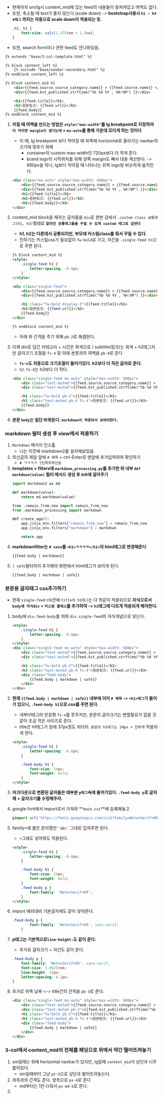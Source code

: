 - 현재까지 sm/lg시 content_mid에 있는 feed의 내용들이 뭉쳐져있고 여백도 없다.
- 또한, 축소될 때 text가 줄지 않는다.(scale down) -> **bootstrap사용시 `h1 ~ h4 4태그` 까지는 자동으로 scale down이 적용되는 듯.**
    ```css
    .h1, h1 {
        font-size: calc(1.375rem + 1.5vw);
    }
    ```
- 또한, search form이나 관련 feed도 안나와있음.

```html
{% extends "base/3-col-template.html" %}

{% block content_left %}
    {% include "base/navbar-secondary.html" %}
{% endblock content_left %}

{% block content_mid %}
    <div>{{feed.source.source_category.name}} > {{feed.source.name}} </div>
    <div>{{feed.kst_published.strftime("%b %d %Y , %H:%M") }}</div>

    <h1>{{feed.title}}</h1>
    <h2>원본링크: {{feed.url}}</h2>
    {{feed.body}}
{% endblock content_mid %}
```

1. **커질 때 여백을 만드는 방법은 `style="max-width"`를 lg breakpoint로 지정하여 `더 커지면 margin이 생기는데` + `mx-auto`를 통해 가운데 모이게 하는 것이다**
    - 이 때, lg breakpoint 보다 작아질 때 위쪽에 horizontal로 올라가는 navbar의 크기에 맞추기 위해
        - container의 custom max-width인 720px보다 더 작게 준다.
        - brand logo의 시작위치를 위해 양쪽 margin도 빼서 대충 계산한다. -> 680px을 하니, lg보다 작아질 때 나타나는 위족 logo랑 비슷하게 움직인다.
    ```html
    <div class="mx-auto" style="max-width: 680px">
        <div>{{feed.source.source_category.name}} > {{feed.source.name}}</div>
        <div>{{feed.kst_published.strftime("%b %d %Y , %H:%M") }}</div>
        <h1>{{feed.title}}</h1>
        <h2>원본링크: {{feed.url}}</h2>
        <h5>{{feed.body}}</h5>
    </div>
    ```
2. content_mid block을 채우는 글자들을 `div`로 한번 감싸서 `.custom class 공통태그(h1, h2)`형태로  **`알려진 공통태그들을 꾸밀 수 있게 custom 태그로 감싼다`**
    - **h1, h2는 다른데서 공통되지만, 부모에 커스텀class를 줘서 꾸밀 수 있다.** 
    - 진하기는 커스텀css가 필요없이 `fw-bold`로 가고, 자간을 `.single-feed h1`으로 주면 된다.
    ```html
    {% block content_mid %}
    <style>
        .single-feed h1 {
            letter-spacing: -0.6px;
        }
    </style>
    
    <div class="single-feed">
        <div>{{feed.source.source_category.name}} > {{feed.source.name}}</div>
        <div>{{feed.kst_published.strftime("%b %d %Y , %H:%M") }}</div>
    
        <h1 class="fw-bold display-3">{{feed.title}}</h1>
        <h2>원본링크: {{feed.url}}</h2>
        {{feed.body}}
    </div>
    
    {% endblock content_mid %}
    ```
    - 아래 와 간격을 주기 위해 `pb-2`로 해결한다.

3. 이제 div로 담긴 카테고리 + 시간은 회색으로 / subtitle(링크)는 회색 + h2태그지만 글자크기 조절을 `fs-4` 및 아래 본문과의 여백을 `pb-4`로 준다
    - **`fs-x`도 자동으로 크기조절이 들어가있다. h2보다 더 작은 글자로 준다.**
    - `h2.fs-4`는 h3보다 더 작다.
    ```html
    <div class="single-feed mx-auto" style="max-width: 680px">
        <div class="text-muted">{{feed.source.source_category.name}} > {{feed.source.name}}</div>
        <div class="text-muted">{{feed.kst_published.strftime("%b %d %Y , %H:%M") }}</div>
    
        <h1 class="fw-bold pb-2">{{feed.title}}</h1>
        <h3 class="text-muted pb-4 fs-4">원본링크: {{feed.url}}</h3>
        {{feed.body}}
    </div>
    ```
       

4. **본문 `body`는 일단 비워둔다. `markdown이 적용되서 보여야한다.`**


### markdown 필터 생성 후 view에서 적용하기
1. `Markdown` 패키지 인스톨
    - 나는 이전에 markdown2를 설치해놨었음.
2. 최신글의 제일 앞에 `# 제목` + ctrl-Enter로 맨앞에 추가입력하여 확인하기
    - `# ㅋㅋㅋㅋ [민족의학신문`
3. **templates > filters에 `markdown_processing.py`를 추가한 뒤 내부 `def markdown(value)` 필터 메서드 생성 후 init에 걸어주기**
    ```python
    import markdown2 as md
    
    def markdown(value):
        return md.markdown(value)
    ```
    ```python
    from .remain_from_now import remain_from_now
    from .markdown_processing import markdown
    ```
    ```python
    def create_app():
        app.jinja_env.filters["remain_from_now"] = remain_from_now
        app.jinja_env.filters["markdown"] = markdown
    
        return app
    ```
4. **markdownfilter는 `# xxxx`를 `<h1>ㅋㅋㅋㅋ</h1>`의 html태그로 변경해준다**
    ```html
    {{feed.body | markdown}}
    ```
5. `| safe`필터까지 추가해야 화면에서 html태그가 보이게 된다.
    ```html
    {{feed.body | markdown | safe}}
    ```
   



### 본문용 글자태그 css추가하기
- 현재 `single-feed` cls안에 `title의 h1태그`는 다 똑같이 적용되므로 **자식으로서 `body에 자식div` + `커스텀 클래스`를 추가하여 -> `h1`태그에 다르게 적용되게 해야한다.**
1. body에 `div.feed-body`를 씌워 `div.single-feed`의  자식개념으로 넣는다.
    ```html
    <style>
        .single-feed h1 {
            letter-spacing: -0.6px;
        }
    </style>
    <div class="single-feed mx-auto" style="max-width: 680px">
        <div class="text-muted">{{feed.source.source_category.name}} > {{feed.source.name}}</div>
        <div class="text-muted">{{feed.kst_published.strftime("%b %d %Y , %H:%M") }}</div>
    
        <h1 class="fw-bold pb-2">{{feed.title}}</h1>
        <h3 class="text-muted pb-4 fs-4">원본링크: {{feed.url}}</h3>
        <div class="feed-body">
            {{feed.body | markdown | safe}}
        </div>
    </div>
    ```
   
2. **현재 `{{feed.body | markdown | safe}}` 내부에 이미 `# 제목` -> `<h1>태그`가 들어가 있으니, `.feed-body h1`으로 css를 주면 된다.**
    - 내부h1태그라 반응형 `fs-x`를 못주지만, 본문의 글자크기는 변할필요가 없을 것 같아 조금 작은 사이즈로 준다.
    - title은 h1태그가 원래 37px정도 되더라. `본문의 h1태그는 24px + 진하게` 적용되게 한다.
    ```html
    <style>
        .single-feed h1 {
            letter-spacing: -0.6px;
        }
    
        .feed-body h1 {
            font-size: 24px;
            font-weight: bold;
        }
    </style>
    ```
   
2. **마크다운으로 변환된 글자들은 태부분 `p태그`속에 들어가있다. `.feed-body p`로 글자체 + 글자크기를 수정해주자.**
3. google font에서 import로서 가져와 **`main.css`**에 등록해놓고
    ```css
    @import url('https://fonts.googleapis.com/css2?family=Noto+Serif+KR:wght@600&display=swap');
    ```
   
4. family=에 붙은 문자열만 `'abc'` 그대로 입혀주면 된다.
    - `+`그래도 넣어줘도 적용된다.
    ```html
    <style>
        .single-feed h1 {
            letter-spacing: -0.6px;
        }
    
        .feed-body h1 {
            font-size: 24px;
            font-weight: bold;
        }
        .feed-body p {
            font-family: 'Noto+Serif+KR';
        }
    </style>
    ```
   
5. import 에러대비 기본글자체도 같이 넣어준다.
    ```css
    .feed-body p {
            font-family: 'Noto+Serif+KR', sans-serif;
        }
    ```
   

6. **p태그는 기본적으로`line-height:`도 같이 준다.**
    - 추가로 글자크기 + 자간도 같이 준다.
    ```css
    .feed-body p {
        font-family: 'Noto+Serif+KR', sans-serif;
        font-size: 1.0625rem;
        line-height: 32px;
        letter-spacing: 0.2px;
    }
    ```
   
7. 추가로 위쪽 날짜 <-> title간의 간격을 `pb-3`로 준다.
    ```html
    <div class="single-feed mx-auto" style="max-width: 680px">
        <div class="text-muted">{{feed.source.source_category.name}} > {{feed.source.name}}</div>
        <div class="text-muted pb-3">{{feed.kst_published.strftime("%b %d %Y , %H:%M") }}</div>
        <h1 class="fw-bold pb-2">{{feed.title}}</h1>
        <h3 class="text-muted pb-4 fs-4">원본링크: {{feed.url}}</h3>
        <div class="feed-body">
            {{feed.body | markdown | safe}}
        </div>
    </div>
    ```


### 3-col에서 content_mid의 전체를 패딩으로 위에서 약간 떨어뜨려놓기
1. sm일때는 위에 horizontal navbar가 있지만, lg일때 `content_mid`가 상단과 너무 붙어있다.
    - sm일때부터 그냥 `pt-5`으로 상단과 떨어뜨려놓는다.
2. 좌측과의 간격도 준다. 양측으로 `px-4`로 준다
    - md부터는 1칸 더줘서 `px-md-5`로 준다.
3. 